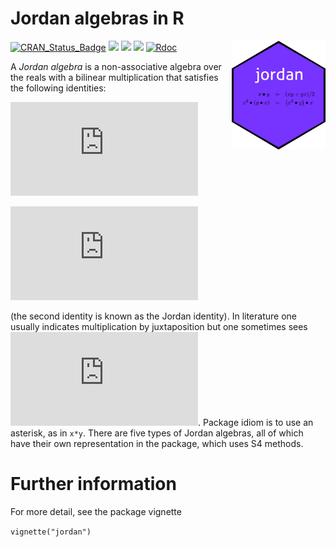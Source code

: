 Jordan algebras in R
================

<!-- README.md is generated from README.Rmd. Please edit that file -->

<img src="man/figures/jordan.png" width = "150" align="right" />

[![CRAN\_Status\_Badge](https://www.r-pkg.org/badges/version/jordan?color=green)](https://cran.r-project.org/package=jordan)
![](https://cranlogs.r-pkg.org/badges/grand-total/jordan?color=green)
![](https://cranlogs.r-pkg.org/badges/jordan?color=green)
![](https://cranlogs.r-pkg.org/badges/last-week/jordan?color=green)
[![Rdoc](https://www.rdocumentation.org/badges/version/jordan)](http://www.rdocumentation.org/packages/jordan)

A *Jordan algebra* is a non-associative algebra over the reals with a
bilinear multiplication that satisfies the following identities:

![xy=yx](https://latex.codecogs.com/png.latex?xy%3Dyx "xy=yx")

![(xy)(xx)=x(y(xx))](https://latex.codecogs.com/png.latex?%28xy%29%28xx%29%3Dx%28y%28xx%29%29 "(xy)(xx)=x(y(xx))")

(the second identity is known as the Jordan identity). In literature one
usually indicates multiplication by juxtaposition but one sometimes sees
![x\\circ y](https://latex.codecogs.com/png.latex?x%5Ccirc%20y "x\circ y").
Package idiom is to use an asterisk, as in `x*y`. There are five types
of Jordan algebras, all of which have their own representation in the
package, which uses S4 methods.

# Further information

For more detail, see the package vignette

`vignette("jordan")`
